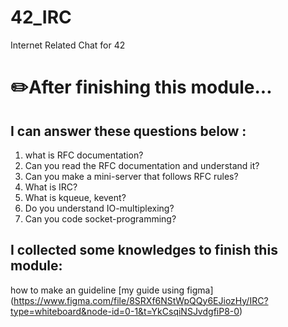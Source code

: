 # 42_IRC
Internet Related Chat for 42 

# ✏️After finishing this module... <br>

## I can answer these questions below : <br>
1. what is RFC documentation?
2. Can you read the RFC documentation and understand it? <br>
3. Can you make a mini-server that follows RFC rules? <br>
4. What is IRC? <br> 
5. What is kqueue, kevent? <br>
6. Do you understand IO-multiplexing? <br>
7. Can you code socket-programming? <br>


## I collected some knowledges to finish this module: <br>
how to make an guideline [my guide using figma] (https://www.figma.com/file/8SRXf6NStWpQQy6EJiozHy/IRC?type=whiteboard&node-id=0-1&t=YkCsqiNSJvdgfiP8-0) <br>
